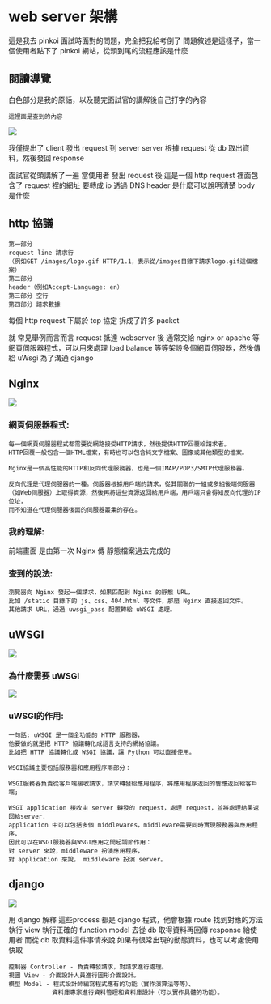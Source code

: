 # web server 架構
這是我去 pinkoi 面試時面對的問題，完全把我給考倒了
問題敘述是這樣子，當一個使用者點下了 pinkoi 網站，從頭到尾的流程應該是什麼

## 閱讀導覽
白色部分是我的原話，以及聽完面試官的講解後自己打字的內容

```
這裡面是查到的內容
```

![](https://i.imgur.com/hOKnbJz.png)


我僅提出了
client 發出 request 到 server
server 根據 request 從 db 取出資料，然後發回 response

面試官從頭講解了一遍
當使用者 發出 request 後 這是一個 http request 
裡面包含了 
request 裡的網址 要轉成 ip 透過 DNS
header 是什麼可以說明清楚
body 是什麼

## http 協議
```
第一部分
request line 請求行
（例如GET /images/logo.gif HTTP/1.1，表示從/images目錄下請求logo.gif這個檔案）
第二部分
header（例如Accept-Language: en）
第三部分 空行 
第四部分 請求數據
```

每個 http request 下屬於 tcp 協定 拆成了許多 packet 

就 常見舉例而言而言 request 抵達 webserver 後 
通常交給 nginx or apache 等網頁伺服器程式，可以用來處理 load balance 等等架設多個網頁伺服器，然後傳給 uWsgi 為了溝通 django

## Nginx 
![](https://i.imgur.com/wYZDRl1.png)

### 網頁伺服器程式:
```
每一個網頁伺服器程式都需要從網路接受HTTP請求，然後提供HTTP回覆給請求者。
HTTP回覆一般包含一個HTML檔案，有時也可以包含純文字檔案、圖像或其他類型的檔案。

Nginx是一個高性能的HTTP和反向代理服務器，也是一個IMAP/POP3/SMTP代理服務器。

反向代理是代理伺服器的一種。伺服器根據用戶端的請求，從其關聯的一組或多組後端伺服器
（如Web伺服器）上取得資源，然後再將這些資源返回給用戶端，用戶端只會得知反向代理的IP位址，
而不知道在代理伺服器後面的伺服器叢集的存在。
```
### 我的理解:
前端畫面 是由第一次 Nginx 傳 靜態檔案過去完成的

### 查到的說法:
```
瀏覽器向 Nginx 發起一個請求，如果匹配到 Nginx 的靜態 URL，
比如 /static 目錄下的 js、css、404.html 等文件，那麼 Nginx 直接返回文件。
其他請求 URL，通過 uwsgi_pass 配置轉給 uWSGI 處理。
```

## uWSGI
![](https://i.imgur.com/OKzhaCB.png)

### 為什麼需要 uWSGI
![](https://i.imgur.com/XdLKWCh.png)


### uWSGI的作用:
```
一句話: uWSGI 是一個全功能的 HTTP 服務器，
他要做的就是把 HTTP 協議轉化成語言支持的網絡協議。
比如把 HTTP 協議轉化成 WSGI 協議，讓 Python 可以直接使用。

WSGI協議主要包括服務器和應用程序兩部分：

WSGI服務器負責從客戶端接收請求，請求轉發給應用程序，將應用程序返回的響應返回給客戶端;

WSGI application 接收由 server 轉發的 request，處理 request，並將處理結果返回給server. 
application 中可以包括多個 middlewares，middleware需要同時實現服務器與應用程序，
因此可以在WSGI服務器與WSGI應用之間起調節作用：
對 server 來說，middleware 扮演應用程序，
對 application 來說， middleware 扮演 server。
```
## django
![](https://i.imgur.com/LSexIGt.png)

用 django 解釋
這些process 都是 django 程式，他會根據 
route 找到對應的方法執行 
view 執行正確的 function
model 去從 db 取得資料再回傳 response 給使用者
而從 db 取資料這件事情來說 如果有很常出現的動態資料，也可以考慮使用快取
```
控制器 Controller - 負責轉發請求，對請求進行處理。
視圖 View - 介面設計人員進行圖形介面設計。
模型 Model - 程式設計師編寫程式應有的功能（實作演算法等等）、
            資料庫專家進行資料管理和資料庫設計（可以實作具體的功能）。
```
